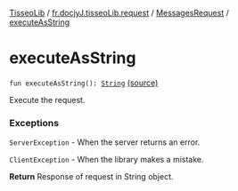 [TisseoLib](../../index.md) / [fr.docjyJ.tisseoLib.request](../index.md) / [MessagesRequest](index.md) / [executeAsString](./execute-as-string.md)

# executeAsString

`fun executeAsString(): `[`String`](https://kotlinlang.org/api/latest/jvm/stdlib/kotlin/-string/index.html) [(source)](https://github.com/docjyj/tisseoLib/tree/master/src/main/kotlin/fr/docjyJ/tisseoLib/request/MessagesRequest.kt#L47)

Execute the request.

### Exceptions

`ServerException` - When the server returns an error.

`ClientException` - When the library makes a mistake.

**Return**
Response of request in String object.

